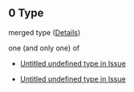 ## 0 Type

merged type ([Details](issue-allof-0.md))

one (and only one) of

*   [Untitled undefined type in Issue](issue-allof-0-oneof-0.md "check type definition")

*   [Untitled undefined type in Issue](issue-allof-0-oneof-1.md "check type definition")
